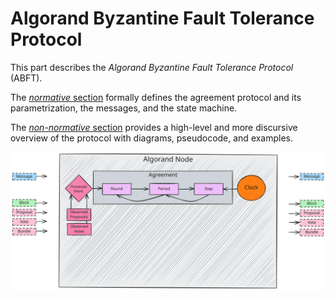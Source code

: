 # Algorand Byzantine Fault Tolerance Protocol

This part describes the _Algorand Byzantine Fault Tolerance Protocol_ (ABFT).

The [_normative_ section](./abft.md) formally defines the agreement protocol and
its parametrization, the messages, and the state machine.

The [_non-normative_ section](./non-normative/abft-nn.md) provides a high-level and
more discursive overview of the protocol with diagrams, pseudocode, and examples.

![ABFT Overview](../_images/abft-overview.svg "ABFT Overview")